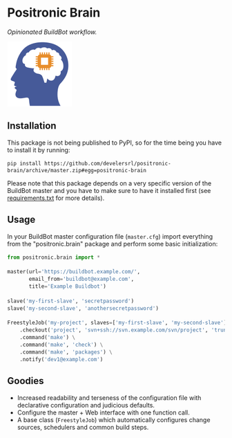 Positronic Brain
================

*Opinionated BuildBot workflow.*

![Logo](logo.png)




Installation
------------

This package is not being published to PyPI, so for the time being you have to install it by
running:

    pip install https://github.com/develersrl/positronic-brain/archive/master.zip#egg=positronic-brain

Please note that this package depends on a very specific version of the BuildBot master and you
have to make sure to have it installed first (see [requirements.txt](requirements.txt) for more
details).


Usage
-----

In your BuildBot master configuration file (`master.cfg`) import everything from the
"positronic.brain" package and perform some basic initialization:

```python
from positronic.brain import *

master(url='https://buildbot.example.com/',
       email_from='buildbot@example.com',
       title='Example Buildbot')

slave('my-first-slave', 'secretpassword')
slave('my-second-slave', 'anothersecretpassword')

FreestyleJob('my-project', slaves=['my-first-slave', 'my-second-slave']) \
    .checkout('project', 'svn+ssh://svn.example.com/svn/project', 'trunk') \
    .command('make') \
    .command('make', 'check') \
    .command('make', 'packages') \
    .notify('dev1@example.com')
```


Goodies
-------

* Increased readability and terseness of the configuration file with declarative configuration and
  judicious defaults.
* Configure the master + Web interface with one function call.
* A base class (`FreestyleJob`) which automatically configures change sources, schedulers and
  common build steps.
